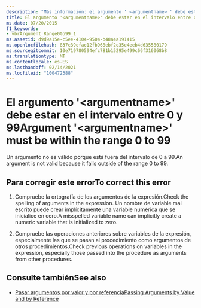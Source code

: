 ```yaml
---
description: "Más información: el argumento ' <argumentname> ' debe estar en el intervalo comprendido entre 0 y 99"
title: El argumento '<argumentname>' debe estar en el intervalo entre 0 y 99
ms.date: 07/20/2015
f1_keywords:
- vbrArgument_Range0to99_1
ms.assetid: d9d9a15e-c5ee-4104-9504-b48a4a191415
ms.openlocfilehash: 837c39efac12fb968ebf2e35e4eeb4d635580179
ms.sourcegitcommit: 10e719780594efc781b15295e499c66f316068b8
ms.translationtype: MT
ms.contentlocale: es-ES
ms.lasthandoff: 02/14/2021
ms.locfileid: "100472388"
---
```

# <a name="argument-argumentname-must-be-within-the-range-0-to-99"></a><span data-ttu-id="94ab4-103">El argumento '\<argumentname>' debe estar en el intervalo entre 0 y 99</span><span class="sxs-lookup"><span data-stu-id="94ab4-103">Argument '\<argumentname>' must be within the range 0 to 99</span></span>

<span data-ttu-id="94ab4-104">Un argumento no es válido porque está fuera del intervalo de 0 a 99.</span><span class="sxs-lookup"><span data-stu-id="94ab4-104">An argument is not valid because it falls outside of the range 0 to 99.</span></span>  
  
## <a name="to-correct-this-error"></a><span data-ttu-id="94ab4-105">Para corregir este error</span><span class="sxs-lookup"><span data-stu-id="94ab4-105">To correct this error</span></span>  
  
1. <span data-ttu-id="94ab4-106">Compruebe la ortografía de los argumentos de la expresión.</span><span class="sxs-lookup"><span data-stu-id="94ab4-106">Check the spelling of arguments in the expression.</span></span> <span data-ttu-id="94ab4-107">Un nombre de variable mal escrito puede crear implícitamente una variable numérica que se inicialice en cero.</span><span class="sxs-lookup"><span data-stu-id="94ab4-107">A misspelled variable name can implicitly create a numeric variable that is initialized to zero.</span></span>  
  
2. <span data-ttu-id="94ab4-108">Compruebe las operaciones anteriores sobre variables de la expresión, especialmente las que se pasan al procedimiento como argumentos de otros procedimientos.</span><span class="sxs-lookup"><span data-stu-id="94ab4-108">Check previous operations on variables in the expression, especially those passed into the procedure as arguments from other procedures.</span></span>  
  
## <a name="see-also"></a><span data-ttu-id="94ab4-109">Consulte también</span><span class="sxs-lookup"><span data-stu-id="94ab4-109">See also</span></span>

- [<span data-ttu-id="94ab4-110">Pasar argumentos por valor y por referencia</span><span class="sxs-lookup"><span data-stu-id="94ab4-110">Passing Arguments by Value and by Reference</span></span>](../programming-guide/language-features/procedures/passing-arguments-by-value-and-by-reference.md)
